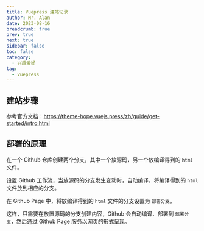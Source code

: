 ```yaml
---
title: Vuepress 建站记录
author: Mr. Alan
date: 2023-08-16
breadcrumb: true
prev: true
next: true
sidebar: false
toc: false
category:
  - 兴趣爱好
tag:
  - Vuepress
---
```

## 建站步骤

参考官方文档：https://theme-hope.vuejs.press/zh/guide/get-started/intro.html

## 部署的原理

在一个 Github 仓库创建两个分支，其中一个放源码，另一个放编译得到的 `html` 文件。

设置 Github 工作流，当放源码的分支发生变动时，自动编译，将编译得到的 `html` 文件放到相应的分支。

在 Github Page 中，将放编译得到的 `html` 文件的分支设置为 `部署分支`。

这样，只需要在放置源码的分支创建内容，Github 会自动编译、部署到 `部署分支`，然后通过 Github Page 服务以网页的形式呈现。
